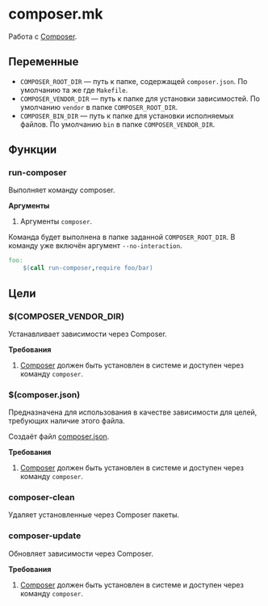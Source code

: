 # composer.mk

Работа с [Composer](https://getcomposer.org/).

## Переменные

- `COMPOSER_ROOT_DIR` — путь к папке, содержащей `composer.json`. По умолчанию та же где `Makefile`.
- `COMPOSER_VENDOR_DIR` — путь к папке для установки зависимостей. По умолчанию `vendor` в папке
  `COMPOSER_ROOT_DIR`.
- `COMPOSER_BIN_DIR` — путь к папке для установки исполняемых файлов. По умолчанию `bin` в папке
  `COMPOSER_VENDOR_DIR`. 

## Функции

### run-composer

Выполняет команду composer.

**Аргументы**

1. Аргументы `composer`.

Команда будет выполнена в папке заданной `COMPOSER_ROOT_DIR`. В команду уже включён аргумент
`--no-interaction`. 

```makefile
foo:
    $(call run-composer,require foo/bar)
```

## Цели

### $(COMPOSER_VENDOR_DIR)

Устанавливает зависимости через Composer.

**Требования**

1. [Composer](https://getcomposer.org/) должен быть установлен в системе и доступен через команду
   `composer`.


### $(composer.json)

Предназначена для использования в качестве зависимости для целей, требующих наличие этого файла.

Создаёт файл [composer.json](https://getcomposer.org/doc/01-basic-usage.md#composer-json-project-setup). 

**Требования**

1. [Composer](https://getcomposer.org/) должен быть установлен в системе и доступен через команду
   `composer`.


### composer-clean

Удаляет установленные через Composer пакеты.


### composer-update

Обновляет зависимости через Composer.

**Требования**

1. [Composer](https://getcomposer.org/) должен быть установлен в системе и доступен через команду
   `composer`.

